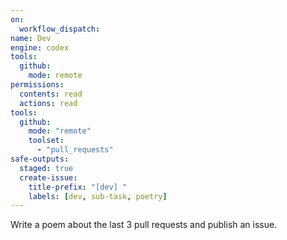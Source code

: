 ```yaml
---
on: 
  workflow_dispatch:
name: Dev
engine: codex
tools:
  github:
    mode: remote
permissions:
  contents: read
  actions: read
tools:
  github:
    mode: "remote"
    toolset:
      - "pull_requests"
safe-outputs:
  staged: true
  create-issue:
    title-prefix: "[dev] "
    labels: [dev, sub-task, poetry]
---
```


Write a poem about the last 3 pull requests and publish an issue.
